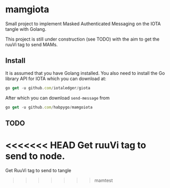 # mamgiota

Small project to implement Masked Authenticated Messaging on the IOTA tangle with Golang.

This project is still under construction (see TODO) with the aim to get the ruuVi tag to send MAMs.

## Install

It is assumed that you have Golang installed. You also need to install the Go library API for IOTA which you can download at:

```javascript
go get -u github.com/iotaledger/giota
```

After which you can download `send-message` from

```javascript
go get -u github.com/habpygo/mamgoiota
```

## TODO

<<<<<<< HEAD
Get ruuVi tag to send to node.
=======
Get RuuVi tag to send to tangle
>>>>>>> mamtest

